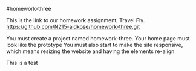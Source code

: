 #homework-three

This is the link to our homework assignment, Travel Fly.
https://github.com/N215-aidkose/homework-three.git

You must create a project named homework-three.
Your home page must look like the prototype
You must also start to make the site responsive, which means resizing the website and having the elements re-align

This is a test
